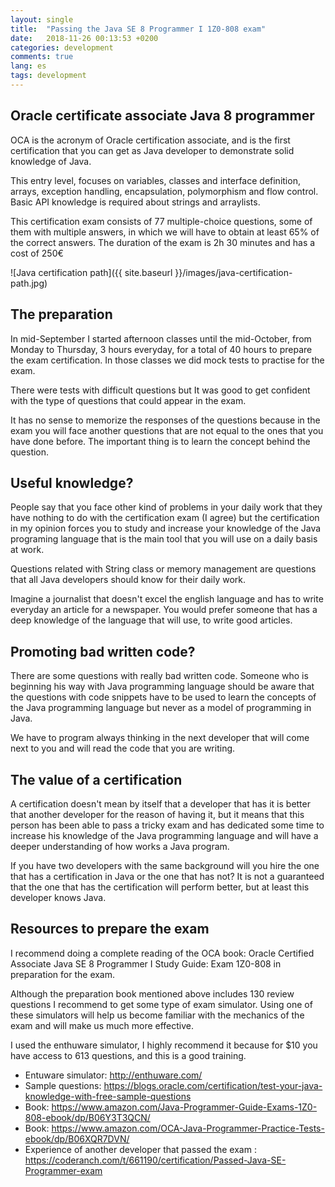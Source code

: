 ```yaml
---
layout: single
title:  "Passing the Java SE 8 Programmer I 1Z0-808 exam"
date:   2018-11-26 00:13:53 +0200
categories: development
comments: true
lang: es
tags: development
---
```


Oracle certificate associate Java 8 programmer
--------------------------------------------------
OCA is the acronym of Oracle certification associate, and is the first certification that you can get as Java developer
to demonstrate solid knowledge of Java.

This entry level, focuses on variables, classes and interface definition, arrays, exception handling, encapsulation, polymorphism and flow control. Basic API knowledge is required about
strings and arraylists.

This certification exam consists of 77 multiple-choice questions, some of them with multiple answers, in which we will have to obtain at least 65% of the correct answers.
The duration of the exam is 2h 30 minutes and has a cost of 250€

![Java certification path]({{ site.baseurl }}/images/java-certification-path.jpg)

The preparation
---------------------------
In mid-September I started afternoon classes until the mid-October, from Monday to Thursday, 3 hours everyday,
for a total of 40 hours to prepare the exam certification. In those classes we did mock tests to practise for the exam.

There were tests with difficult questions but It was good to get confident with the type of questions that could appear in the exam.

It has no sense to memorize the responses of the questions because in the exam you will face another questions that are not
equal to the ones that you have done before. The important thing is to learn the concept behind the question.

Useful knowledge?
--------------------------------
People say that you face other kind of problems in your daily work that they have nothing to do with the certification exam (I agree)
but the certification in my opinion forces you to study and increase your knowledge of the Java programing language that is the main tool
that you will use on a daily basis at work.

Questions related with String class or memory management are questions that all Java developers should know for their daily work.

Imagine a journalist that doesn't excel the english language and has to write everyday an article for a newspaper. You would prefer someone
that has a deep knowledge of the language that will use, to write good articles.

Promoting bad written code?
---------------------------------
There are some questions with really bad written code. Someone who is beginning his way with Java programming language should be aware
that the questions with code snippets have to be used to learn the concepts of the Java programming language but never as a model
of programming in Java.

We have to program always thinking in the next developer that will come next to you and will read the
code that you are writing.

The value of a certification
---------------------------------
A certification doesn't mean by itself that a developer that has it is better that another developer for the reason of having it,
but it means that this person has been able to pass a tricky exam and has dedicated some time to increase his knowledge of the
Java programming language and will have a deeper understanding of how works a Java program.

If you have two developers with the same background will you hire the one that has a certification in Java or the one that has not?
It is not a guaranteed that the one that has the certification will perform better, but at least this developer knows Java.

Resources to prepare the exam
----------------------------
I recommend doing a complete reading of the OCA book: Oracle Certified Associate Java SE 8 Programmer I Study Guide: Exam 1Z0-808 in preparation for the exam.

Although the preparation book mentioned above includes 130 review questions I recommend to get some type of exam simulator.
Using one of these simulators will help us become familiar with the mechanics of the exam and will make us much more effective.

I used the enthuware simulator, I highly recommend it because for $10 you have access to 613 questions, and this is a good training.

- Entuware simulator: <a href="http://enthuware.com/">http://enthuware.com/</a>
- Sample questions: <a href="https://blogs.oracle.com/certification/test-your-java-knowledge-with-free-sample-questions">https://blogs.oracle.com/certification/test-your-java-knowledge-with-free-sample-questions</a>
- Book: <a href="https://www.amazon.com/Java-Programmer-Guide-Exams-1Z0-808-ebook/dp/B06Y3T3QCN/">https://www.amazon.com/Java-Programmer-Guide-Exams-1Z0-808-ebook/dp/B06Y3T3QCN/</a>
- Book: <a href="https://www.amazon.com/OCA-Java-Programmer-Practice-Tests-ebook/dp/B06XQR7DVN/">https://www.amazon.com/OCA-Java-Programmer-Practice-Tests-ebook/dp/B06XQR7DVN/</a>
- Experience of another developer that passed the exam : <a href="https://coderanch.com/t/661190/certification/Passed-Java-SE-Programmer-exam">https://coderanch.com/t/661190/certification/Passed-Java-SE-Programmer-exam</a>


